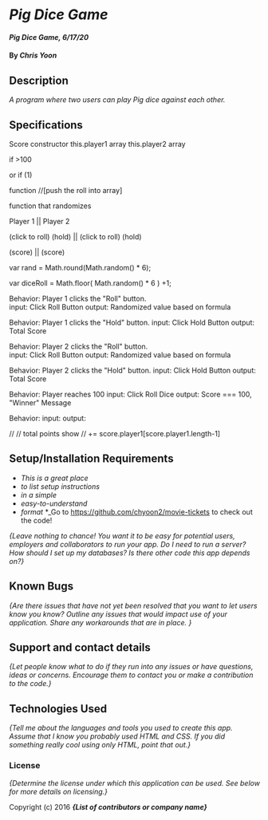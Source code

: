 # _Pig Dice Game_

#### _Pig Dice Game, 6/17/20_

#### By _**Chris Yoon**_

## Description

_A program where two users can play Pig dice against each other._

## Specifications

Score constructor
  this.player1 array
  this.player2 array
  
  if >100
  
  or if (1)

function //[push the roll into array]

function that randomizes

Player 1               ||   Player 2

(click to roll) (hold) ||  (click to roll) (hold)

(score)                 ||  (score)


  var rand = Math.round(Math.random() * 6);

var diceRoll = Math.floor( Math.random() * 6 ) +1;

Behavior: Player 1 clicks the "Roll" button.  
input: Click Roll Button
output: Randomized value based on formula

Behavior: Player 1 clicks the "Hold" button.
input: Click Hold Button
output: Total Score 

Behavior: Player 2 clicks the "Roll" button.  
input: Click Roll Button
output: Randomized value based on formula

Behavior: Player 2 clicks the "Hold" button.
input: Click Hold Button
output: Total Score 

Behavior: Player reaches 100
input: Click Roll Dice 
output: Score === 100, "Winner" Message

Behavior: 
input:
output: 


//   // total points show
//     += score.player1[score.player1.length-1]

## Setup/Installation Requirements

* _This is a great place_
* _to list setup instructions_
* _in a simple_
* _easy-to-understand_
* _format_
*_Go to https://github.com/chyoon2/movie-tickets to check out the code!

_{Leave nothing to chance! You want it to be easy for potential users, employers and collaborators to run your app. Do I need to run a server? How should I set up my databases? Is there other code this app depends on?}_

## Known Bugs

_{Are there issues that have not yet been resolved that you want to let users know you know?  Outline any issues that would impact use of your application.  Share any workarounds that are in place. }_

## Support and contact details

_{Let people know what to do if they run into any issues or have questions, ideas or concerns.  Encourage them to contact you or make a contribution to the code.}_

## Technologies Used

_{Tell me about the languages and tools you used to create this app. Assume that I know you probably used HTML and CSS. If you did something really cool using only HTML, point that out.}_

### License

*{Determine the license under which this application can be used.  See below for more details on licensing.}*

Copyright (c) 2016 **_{List of contributors or company name}_**
